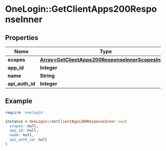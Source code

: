 # OneLogin::GetClientApps200ResponseInner

## Properties

| Name | Type | Description | Notes |
| ---- | ---- | ----------- | ----- |
| **scopes** | [**Array&lt;GetClientApps200ResponseInnerScopesInner&gt;**](GetClientApps200ResponseInnerScopesInner.md) |  | [optional] |
| **app_id** | **Integer** |  | [optional] |
| **name** | **String** |  | [optional] |
| **api_auth_id** | **Integer** |  | [optional] |

## Example

```ruby
require 'onelogin'

instance = OneLogin::GetClientApps200ResponseInner.new(
  scopes: null,
  app_id: null,
  name: null,
  api_auth_id: null
)
```

